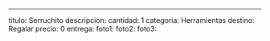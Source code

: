 ---
titulo: Serruchito
descripcion: 
cantidad: 1
categoria: Herramientas
destino: Regalar
precio: 0
entrega: 
foto1: 
foto2: 
foto3: 
